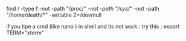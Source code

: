  find / -type f -not -path "/proc/*" -not -path "/sys/*" -not -path "/home/death/*" -writable 2>/dev/null

if you tipe a cmd (like nano ) in shell and its not work : try this : 
 export TERM="xterm"